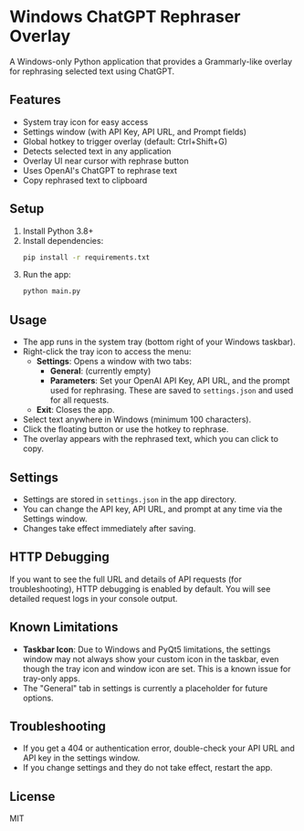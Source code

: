 # Windows ChatGPT Rephraser Overlay

A Windows-only Python application that provides a Grammarly-like overlay for rephrasing selected text using ChatGPT.

## Features
- System tray icon for easy access
- Settings window (with API Key, API URL, and Prompt fields)
- Global hotkey to trigger overlay (default: Ctrl+Shift+G)
- Detects selected text in any application
- Overlay UI near cursor with rephrase button
- Uses OpenAI's ChatGPT to rephrase text
- Copy rephrased text to clipboard

## Setup
1. Install Python 3.8+
2. Install dependencies:
   ```bash
   pip install -r requirements.txt
   ```
3. Run the app:
   ```bash
   python main.py
   ```

## Usage
- The app runs in the system tray (bottom right of your Windows taskbar).
- Right-click the tray icon to access the menu:
  - **Settings**: Opens a window with two tabs:
    - **General**: (currently empty)
    - **Parameters**: Set your OpenAI API Key, API URL, and the prompt used for rephrasing. These are saved to `settings.json` and used for all requests.
  - **Exit**: Closes the app.
- Select text anywhere in Windows (minimum 100 characters).
- Click the floating button or use the hotkey to rephrase.
- The overlay appears with the rephrased text, which you can click to copy.

## Settings
- Settings are stored in `settings.json` in the app directory.
- You can change the API key, API URL, and prompt at any time via the Settings window.
- Changes take effect immediately after saving.

## HTTP Debugging
If you want to see the full URL and details of API requests (for troubleshooting), HTTP debugging is enabled by default. You will see detailed request logs in your console output.

## Known Limitations
- **Taskbar Icon**: Due to Windows and PyQt5 limitations, the settings window may not always show your custom icon in the taskbar, even though the tray icon and window icon are set. This is a known issue for tray-only apps.
- The "General" tab in settings is currently a placeholder for future options.

## Troubleshooting
- If you get a 404 or authentication error, double-check your API URL and API key in the settings window.
- If you change settings and they do not take effect, restart the app.

## License
MIT 